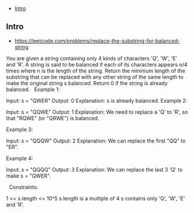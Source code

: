 - [Intro](#intro)

## Intro

- https://leetcode.com/problems/replace-the-substring-for-balanced-string

You are given a string containing only 4 kinds of characters 'Q', 'W', 'E' and 'R'.
A string is said to be balanced if each of its characters appears n/4 times where n is the length of the string.
Return the minimum length of the substring that can be replaced with any other string of the same length to make the original string s balanced.
Return 0 if the string is already balanced.
 
Example 1:

Input: s = "QWER"
Output: 0
Explanation: s is already balanced.
Example 2:

Input: s = "QQWE"
Output: 1
Explanation: We need to replace a 'Q' to 'R', so that "RQWE" (or "QRWE") is balanced.

Example 3:

Input: s = "QQQW"
Output: 2
Explanation: We can replace the first "QQ" to "ER". 

Example 4:

Input: s = "QQQQ"
Output: 3
Explanation: We can replace the last 3 'Q' to make s = "QWER".

 
Constraints:

1 <= s.length <= 10^5
s.length is a multiple of 4
s contains only 'Q', 'W', 'E' and 'R'.

